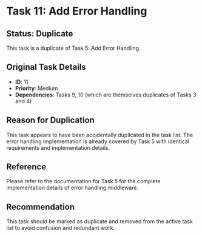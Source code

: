 # Task 11: Add Error Handling

## Status: Duplicate

This task is a duplicate of Task 5: Add Error Handling.

## Original Task Details
- **ID**: 11
- **Priority**: Medium
- **Dependencies**: Tasks 9, 10 (which are themselves duplicates of Tasks 3 and 4)

## Reason for Duplication
This task appears to have been accidentally duplicated in the task list. The error handling implementation is already covered by Task 5 with identical requirements and implementation details.

## Reference
Please refer to the documentation for Task 5 for the complete implementation details of error handling middleware.

## Recommendation
This task should be marked as duplicate and removed from the active task list to avoid confusion and redundant work.